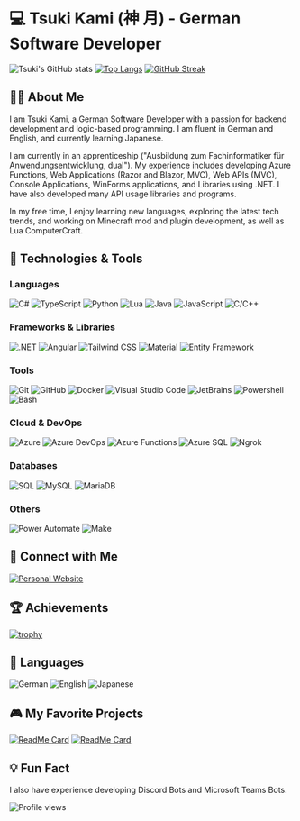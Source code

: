 # 💻 Tsuki Kami (神 月) - German Software Developer

![Tsuki's GitHub stats](https://github-readme-stats.vercel.app/api?username=kami-tsuki&show_icons=true&theme=radical)
[![Top Langs](https://github-readme-stats.vercel.app/api/top-langs/?username=kami-tsuki&layout=compact&theme=radical)](https://github.com/kami-tsuki/github-readme-stats)
[![GitHub Streak](http://github-readme-streak-stats.herokuapp.com?user=kami-tsuki&theme=radical)](https://git.io/streak-stats)

## 🧑‍💻 About Me

I am Tsuki Kami, a German Software Developer with a passion for backend development and logic-based programming. I am fluent in German and English, and currently learning Japanese. 

I am currently in an apprenticeship ("Ausbildung zum Fachinformatiker für Anwendungsentwicklung, dual"). My experience includes developing Azure Functions, Web Applications (Razor and Blazor, MVC), Web APIs (MVC), Console Applications, WinForms applications, and Libraries using .NET. I have also developed many API usage libraries and programs.

In my free time, I enjoy learning new languages, exploring the latest tech trends, and working on Minecraft mod and plugin development, as well as Lua ComputerCraft.

## 🔧 Technologies & Tools

### Languages
![C#](https://img.shields.io/badge/C%23-239120?style=for-the-badge&logo=c-sharp&logoColor=white)
![TypeScript](https://img.shields.io/badge/TypeScript-007ACC?style=for-the-badge&logo=typescript&logoColor=white)
![Python](https://img.shields.io/badge/Python-3776AB?style=for-the-badge&logo=python&logoColor=white)
![Lua](https://img.shields.io/badge/Lua-2C2D72?style=for-the-badge&logo=lua&logoColor=white)
![Java](https://img.shields.io/badge/Java-007396?style=for-the-badge&logo=java&logoColor=white)
![JavaScript](https://img.shields.io/badge/JavaScript-F7DF1E?style=for-the-badge&logo=javascript&logoColor=black)
![C/C++](https://img.shields.io/badge/C%2FC%2B%2B-00599C?style=for-the-badge&logo=c&logoColor=white)

### Frameworks & Libraries
![.NET](https://img.shields.io/badge/.NET-512BD4?style=for-the-badge&logo=dotnet&logoColor=white)
![Angular](https://img.shields.io/badge/Angular-DD0031?style=for-the-badge&logo=angular&logoColor=white)
![Tailwind CSS](https://img.shields.io/badge/Tailwind_CSS-38B2AC?style=for-the-badge&logo=tailwind-css&logoColor=white)
![Material](https://img.shields.io/badge/Material_UI-0081CB?style=for-the-badge&logo=material-ui&logoColor=white)
![Entity Framework](https://img.shields.io/badge/Entity_Framework-512BD4?style=for-the-badge&logo=entity-framework&logoColor=white)

### Tools
![Git](https://img.shields.io/badge/Git-F05032?style=for-the-badge&logo=git&logoColor=white)
![GitHub](https://img.shields.io/badge/GitHub-181717?style=for-the-badge&logo=github&logoColor=white)
![Docker](https://img.shields.io/badge/Docker-2496ED?style=for-the-badge&logo=docker&logoColor=white)
![Visual Studio Code](https://img.shields.io/badge/Visual_Studio_Code-007ACC?style=for-the-badge&logo=visual-studio-code&logoColor=white)
![JetBrains](https://img.shields.io/badge/JetBrains-000000?style=for-the-badge&logo=jetbrains&logoColor=white)
![Powershell](https://img.shields.io/badge/Powershell-5391FE?style=for-the-badge&logo=powershell&logoColor=white)
![Bash](https://img.shields.io/badge/GNU_Bash-4EAA25?style=for-the-badge&logo=gnu-bash&logoColor=white)

### Cloud & DevOps
![Azure](https://img.shields.io/badge/Azure-0078D4?style=for-the-badge&logo=microsoft-azure&logoColor=white)
![Azure DevOps](https://img.shields.io/badge/Azure_DevOps-0078D7?style=for-the-badge&logo=azure-devops&logoColor=white)
![Azure Functions](https://img.shields.io/badge/Azure_Functions-0062AD?style=for-the-badge&logo=azure-functions&logoColor=white)
![Azure SQL](https://img.shields.io/badge/Azure_SQL-CC2927?style=for-the-badge&logo=microsoft-sql-server&logoColor=white)
![Ngrok](https://img.shields.io/badge/Ngrok-1F1E37?style=for-the-badge&logo=ngrok&logoColor=white)

### Databases
![SQL](https://img.shields.io/badge/SQL-4479A1?style=for-the-badge&logo=sql&logoColor=white)
![MySQL](https://img.shields.io/badge/MySQL-4479A1?style=for-the-badge&logo=mysql&logoColor=white)
![MariaDB](https://img.shields.io/badge/MariaDB-003545?style=for-the-badge&logo=mariadb&logoColor=white)

### Others
![Power Automate](https://img.shields.io/badge/Power_Automate-0062AD?style=for-the-badge&logo=power-automate&logoColor=white)
![Make](https://img.shields.io/badge/Make-0096D6?style=for-the-badge&logo=make&logoColor=white)

## 🔗 Connect with Me

[![Personal Website](https://img.shields.io/badge/Website-000000?style=for-the-badge&logo=About.me&logoColor=white)](https://tsuki.wtf)

## 🏆 Achievements

[![trophy](https://github-profile-trophy.vercel.app/?username=kami-tsuki&theme=radical&no-frame=true&margin-w=15)](https://github.com/ryo-ma/github-profile-trophy)

## 💬 Languages
![German](https://img.shields.io/badge/German-Native-ff69b4)
![English](https://img.shields.io/badge/English-Fluent-blue)
![Japanese](https://img.shields.io/badge/Japanese-Learning-green)

## 🎮 My Favorite Projects

[![ReadMe Card](https://github-readme-stats.vercel.app/api/pin/?username=kami-tsuki&repo=azure-blue&theme=radical)](https://github.com/kami-tsuki/azure-blue)
[![ReadMe Card](https://github-readme-stats.vercel.app/api/pin/?username=kami-tsuki&repo=db-nav-clone-angular&theme=radical)](https://github.com/kami-tsuki/db-nav-clone-angular)

## 💡 Fun Fact

I also have experience developing Discord Bots and Microsoft Teams Bots.

![Profile views](https://komarev.com/ghpvc/?username=kami-tsuki&color=blueviolet)
